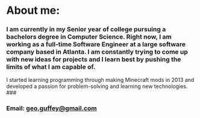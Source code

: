 # About me: #
### I am currently in my Senior year of college pursuing a bachelors degree in Computer Science. Right now, I am working as a full-time Software Engineer at a large software company based in Atlanta. I am constantly trying to come up with new ideas for projects and I learn best by pushing the limits of what I am capable of. 

I started learning programming through making Minecraft mods in 2013 and developed a passion for problem-solving and learning new technologies.  ###


### Email:   geo.guffey@gmail.com ###
